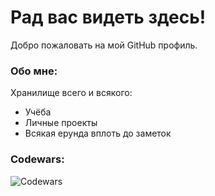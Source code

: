# Рад вас видеть здесь! 

Добро пожаловать на мой GitHub профиль.  

### Обо мне:

Хранилище всего и всякого:
 - Учёба
 - Личные проекты
 - Всякая ерунда вплоть до заметок

### Codewars:
![Codewars](https://www.codewars.com/users/111n33dh31p/badges/large)

         



